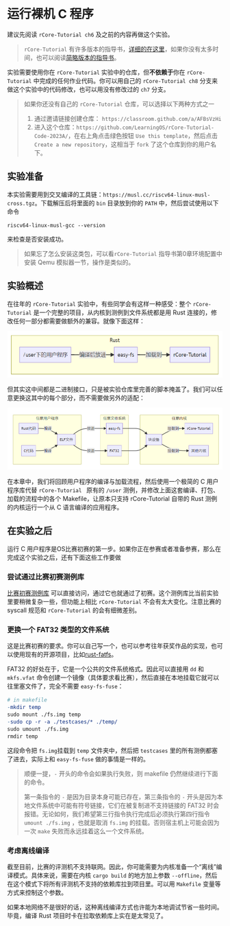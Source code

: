 # 运行裸机 C 程序

建议先阅读 `rCore-Tutorial ch6` 及之前的内容再做这个实验。

> `rCore-Tutorial` 有许多版本的指导书，[详细的在这里](https://rcore-os.cn/rCore-Tutorial-Book-v3/)，如果你没有太多时间，也可以阅读[简略版本的指导书](http://learningos.cn/rCore-Tutorial-Guide-2023A/)。

实验需要使用你在 `rCore-Tutorial` 实验中的仓库，但**不依赖于**你在 `rCore-Tutorial` 中完成的任何作业代码。你可以用自己的 `rCore-Tutorial ch8` 分支来做这个实验中的代码修改，也可以用没有修改过的 `ch7` 分支。

> 如果你还没有自己的 `rCore-Tutorial` 仓库，可以选择以下两种方式之一
> 1. 通过邀请链接创建仓库： `https://classroom.github.com/a/AFBsVzHi`
> 2. 进入这个仓库：`https://github.com/LearningOS/rCore-Tutorial-Code-2023A/`，在右上角点击绿色按钮 `Use this template`，然后点击 `Create a new repository`，这相当于 `fork` 了这个仓库到你的用户名下。

## 实验准备

本实验需要用到交叉编译的工具链：`https://musl.cc/riscv64-linux-musl-cross.tgz`。下载解压后将里面的 `bin` 目录放到你的 `PATH` 中，然后尝试使用以下命令

```
riscv64-linux-musl-gcc --version
```

来检查是否安装成功。

> 如果忘了怎么安装这类包，可以看`rCore-Tutorial` 指导书第0章环境配置中安装 Qemu 模拟器一节，操作是类似的。

## 实验概述

在往年的 `rCore-Tutorial` 实验中，有些同学会有这样一种感受：整个 `rCore-Tutorial` 是一个完整的项目，从内核到测例到文件系统都是用 Rust 连接的，修改任何一部分都需要做额外的兼容。就像下面这样：

![](./pics/g1.png)

但其实这中间都是二进制接口，只是被实验仓库里完善的脚本掩盖了。我们可以任意更换这其中的每个部分，而不需要做另外的适配：

![](./pics/g2.png)

在本章中，我们将回顾用户程序的编译与加载流程，然后使用一个极简的 C 用户程序库代替 `rCore-Tutorial ` 原有的 `/user` 测例，并修改上面这套编译、打包、加载的流程中的各个 Makefile，让原本只支持 rCore-Tutorial 自带的 Rust 测例的内核运行一个从 C 语言编译的应用程序。

## 在实验之后

运行 C 用户程序是OS比赛初赛的第一步。如果你正在参赛或者准备参赛，那么在完成这个实验之后，还有下面这些工作要做

### 尝试通过比赛初赛测例库

[比赛初赛测例库](https://github.com/oscomp/testsuits-for-oskernel/tree/master/riscv-syscalls-testing) 可以直接访问，通过它也就通过了初赛。这个测例库比当前实验里要稍微复杂一些，但功能上相比 `rCore-Tutorial` 不会有太大变化。注意比赛的 syscall 规范和 `rCore-Tutorial` 的会有细微差别。

### 更换一个 FAT32 类型的文件系统

这是比赛初赛的要求。你可以自己写一个，也可以参考往年获奖作品的实现，也可以使用现有的开源项目，比如[rust-fatfs](https://github.com/rafalh/rust-fatfs)。

FAT32 的好处在于，它是一个公共的文件系统格式。因此可以直接用 `dd` 和 `mkfs.vfat` 命令创建一个镜像（具体要求看比赛），然后直接在本地挂载它就可以往里塞文件了，完全不需要 `easy-fs-fuse`：

```makefile
# in makefile
-mkdir temp
sudo mount ./fs.img temp
-sudo cp -r -a ./testcases/* ./temp/
sudo umount ./fs.img
rmdir temp
```

这段命令把 `fs.img`挂载到 `temp` 文件夹中，然后把 `testcases` 里的所有测例都塞了进去，实际上和 `easy-fs-fuse` 做的事情是一样的。

> 顺便一提，`-` 开头的命令会如果执行失败，则 makefile 仍然继续进行下面的命令。
> 
> 第一条指令的 `-` 是因为目录本身可能已存在，第三条指令的 `-` 开头是因为本地文件系统中可能有符号链接，它们在被复制进不支持链接的 FAT32 时会报错。无论如何，我们希望第三行指令执行完成后必须执行第四行指令 `umount ./fs.img` ，也就是取消 `fs.img` 的挂载。否则宿主机上可能会因为一次 `make` 失败而永远挂着这么一个文件系统。

### 考虑离线编译

截至目前，比赛的评测机不支持联网。因此，你可能需要为内核准备一个“离线”编译模式。具体来说，需要在内核 `cargo build` 的地方加上参数 `--offline`，然后在这个模式下将所有评测机不支持的依赖库拉到项目里。可以用 `Makefile` 变量等方式来控制这个参数。

如果本地网络不是很好的话，这种离线编译方式也许能为本地调试节省一些时间。毕竟，编译 Rust 项目时卡在拉取依赖库上实在是太常见了。


